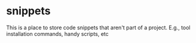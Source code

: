 # snippets

This is a place to store code snippets that aren't part of a project. E.g., tool installation commands, handy scripts, etc
